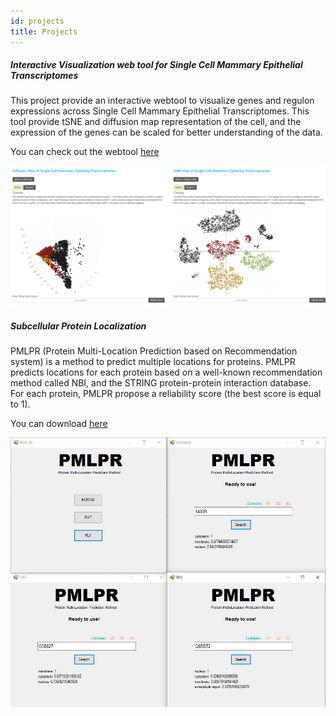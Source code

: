 ```yaml
---
id: projects
title: Projects
---
```


##### Interactive Visualization web tool for Single Cell Mammary Epithelial Transcriptomes

This project provide an interactive webtool to visualize genes and regulon expressions across Single Cell Mammary Epithelial Transcriptomes. This tool provide tSNE and diffusion map representation of the cell, and the expression of the genes can be scaled for better understanding of the data.

You can check out the webtool [here](http://uofuhealth.utah.edu/huntsman/labs/spike/d3.php)

![Add alternate text for image](./assets/Single1.jpg)


##### Subcellular Protein Localization

PMLPR (Protein Multi-Location Prediction based on Recommendation system) is a method to predict multiple locations for proteins. PMLPR predicts locations for each protein based on a well-known recommendation method called NBI, and the STRING protein-protein interaction database. For each protein, PMLPR propose a reliability score (the best score is equal to 1).  

You can download [here](http://facultymembers.sbu.ac.ir/eslahchi/en/portfolio-items/subcellular-protein-localization/)

![Add alternate text for image](./assets/pmlpr.jpg)

